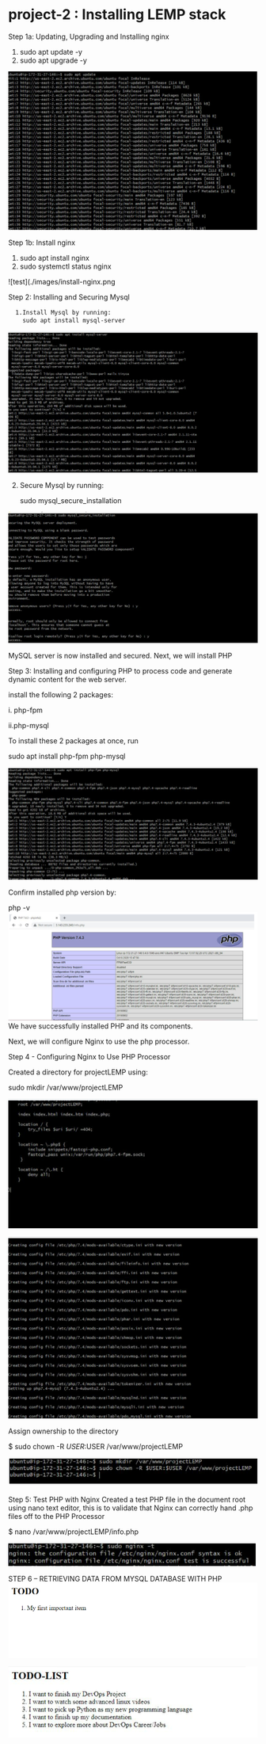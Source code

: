 # project-2 : Installing LEMP stack
Step 1a: Updating, Upgrading and Installing nginx 
1. sudo apt update -y
2. sudo apt upgrade -y


![test](./images/update-upgrade.png)

Step 1b: Install nginx
1. sudo apt install nginx 
2. sudo systemctl status nginx

![test](./images/install-nginx.png

Step 2: Installing and Securing Mysql 
      
      1.Install Mysql by running:
        sudo apt install mysql-server

![test](./images/install-mysql-server.png)

2. Secure Mysql by running: 
          
    sudo mysql_secure_installation

![test](./images/mysql-secure.png)

MySQL server is now installed and secured. 
Next, we will install PHP

Step 3: Installing and configuring PHP to process code and generate dynamic content for the web server.

install the following 2 packages:

i. php-fpm 

ii.php-mysql

To install these 2 packages at once, run

sudo apt install php-fpm php-mysql

![test](./images/install-php.png)

Confirm installed php version by:
   
   php -v 
![test](./images/php-info.png)
We have successfully installed PHP and its components.

Next, we will configure Nginx to use the php processor.

Step 4 - Configuring Nginx to Use PHP Processor

Created a directory for projectLEMP using:

sudo mkdir /var/www/projectLEMP

![test](./images/sites-available.png)

![test](./images/sites-availablea.png)

Assign ownership to the directory 

$ sudo chown -R $USER:$USER /var/www/projectLEMP

![test](./images/chown-projectLEMP.png)

Step 5: Test PHP with Nginx
Created a test PHP file in the document root using nano text editor, this is to validate that Nginx can correctly hand .php files off to the PHP Processor

$ nano /var/www/projectLEMP/info.php

![test](./images/test-config.png)

STEP 6 – RETRIEVING DATA FROM MYSQL DATABASE WITH PHP
![test](./images/todo_list.png)


![test](./images/todo-list.png)


